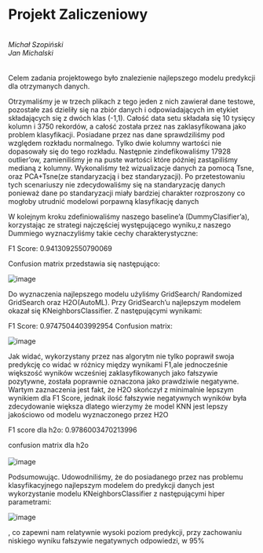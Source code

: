 <h1>Projekt Zaliczeniowy</h1> <BR>
  <i>Michał Szopiński</i> <BR>
  <i>Jan Michalski</i> <BR><BR><BR>
Celem zadania projektowego było znalezienie najlepszego modelu predykcji dla otrzymanych danych.

Otrzymaliśmy je w trzech plikach z tego jeden z nich zawierał dane testowe, pozostałe zaś dzieliły się na zbiór danych i odpowiadających im etykiet składających się z dwóch klas (-1,1). Całość data setu składała się 10 tysięcy kolumn i 3750 rekordów, a całość została przez nas zaklasyfikowana jako problem klasyfikacji. 
Posiadane przez nas dane sprawdziliśmy pod względem rozkładu normalnego. Tylko dwie kolumny wartości nie dopasowały się do tego rozkładu. Następnie zindefikowaliśmy 17928 outlier’ow, zamieniliśmy je na puste wartości które później zastąpiliśmy medianą z kolumny. Wykonaliśmy też wizualizacje danych za pomocą Tsne, oraz PCA+Tsne(ze standaryzacją i bez standaryzacji). Po przetestowaniu tych scenariuszy nie zdecydowaliśmy się na standaryzację danych ponieważ dane po standaryzacji miały bardziej charakter rozproszony co mogłoby utrudnić modelowi porpawną klasyfikację danych

W kolejnym kroku zdefiniowaliśmy naszego baseline’a (DummyClasifier’a), korzystając ze strategi najczęściej występującego wyniku,z naszego Dummiego wyznaczyliśmy takie cechy charakterystyczne:

F1 Score: 0.9413092550790069

Confusion matrix przedstawia się następująco:

![image](https://user-images.githubusercontent.com/101052451/174487836-191365bb-6cbe-42eb-be4b-040b73eabcfe.png)

Do wyznaczenia najlepszego modelu użyliśmy GridSearch/ Randomized GridSearch oraz H2O(AutoML). Przy GridSearch’u najlepszym modelem okazał się KNeighborsClassifier. Z następującymi wynikami:

F1 Score: 0.9747504403992954
Confusion matrix:
  
![image](https://user-images.githubusercontent.com/101052451/174487930-84047b23-6388-45a6-b786-eaefd795bb3b.png)

Jak widać, wykorzystany przez nas algorytm nie tylko poprawił swoja predykcję co widać w różnicy między wynikami F1,ale jednocześnie większość wyników wcześniej zaklasyfikowanych jako fałszywie pozytywne, została poprawnie oznaczona jako prawdziwie negatywne.
Wartym zaznaczenia jest fakt, że H2O skończył z minimalnie lepszym wynikiem dla F1 Score, jednak ilość fałszywie negatywnych wyników była zdecydowanie większa dlatego wierzymy że model KNN jest lepszy jakościowo od modelu wyznaczonego przez H2O

F1 score dla h2o: 0.9786003470213996

confusion matrix dla h2o<br><br>
![image](https://user-images.githubusercontent.com/101052451/174488410-ba86263b-2a6d-4e9b-bb68-efc92554e0fb.png)

Podsumowując. 
Udowodniliśmy, że do posiadanego przez nas problemu klasyfikacyjnego najlepszym modelem do predykcji danych jest wykorzystanie modelu KNeighborsClassifier z następującymi hiper parametrami:<BR>
  
  ![image](https://user-images.githubusercontent.com/101052451/174488480-54de845c-39bd-48ad-9597-007aa25362b9.png)

, co zapewni nam relatywnie wysoki poziom predykcji, przy zachowaniu niskiego wyniku fałszywie negatywnych odpowiedzi, w 95%
